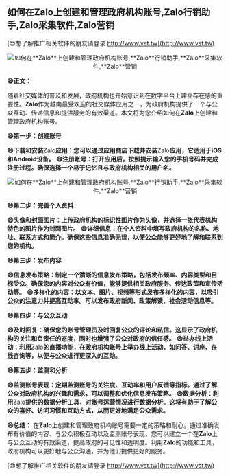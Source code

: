 ## **如何在**Zalo**上创建和管理政府机构账号,**Zalo**行销助手,**Zalo**采集软件,**Zalo**营销**

[😍想了解推广相关软件的朋友请登录 http://www.vst.tw](http://www.vst.tw)

 <center><img src="https://vst.tw/MP4/tuiguang/png/0.png" alt="如何在**Zalo**上创建和管理政府机构账号,**Zalo**行销助手,**Zalo**采集软件,**Zalo**营销"></center>

**😄正文：**

随着社交媒体的普及和发展，政府机构也开始意识到在数字平台上建立存在感的重要性。**Zalo**作为越南最受欢迎的社交媒体应用之一，为政府机构提供了一个与公众互动、传递信息和提供服务的有效渠道。本文将为您介绍如何在**Zalo**上创建和管理政府机构账号。

**😄第一步：创建账号**

**😄下载和安装**Zalo**应用：您可以通过应用商店下载并安装**Zalo**应用，它适用于iOS和Android设备。**
**😄注册账号：打开应用后，按照提示输入您的手机号码并完成注册过程。确保选择一个易于记忆且与政府机构相关的用户名。**

 <center><img src="https://vst.tw/MP4/tuiguang/png/6.png" alt="如何在**Zalo**上创建和管理政府机构账号,**Zalo**行销助手,**Zalo**采集软件,**Zalo**营销"></center>

**😄第二步：完善个人资料**

**😄头像和封面图片：上传政府机构的标识性图片作为头像，并选择一张代表机构特色的图片作为封面图片。**
**😄详细信息：在个人资料中填写政府机构的名称、地址、联系方式和简介。确保这些信息准确无误，以便公众能够更好地了解和联系到您的机构。**

**😄第三步：发布内容**

**😄信息发布策略：制定一个清晰的信息发布策略，包括发布频率、内容类型和目标受众。确保您的内容对公众有价值，能够提供相关政府服务、传达政策和宣传活动等。**
**😄多样化的内容：以文本、图片、视频等形式发布多样化的内容，以吸引公众的注意力并提高互动率。可以发布政府新闻、政策解读、社会活动信息等。**

**😄第四步：与公众互动**

**😄及时回复：确保您的账号管理员及时回复公众的评论和私信。这显示了政府机构的关注和负责任的态度，同时也增强了公众对政府的信任感。**
**😄举办线上活动：利用**Zalo**的直播功能，在政府机构账号上举办线上活动，如问答、讲座、在线咨询等，以便与公众进行更深入的互动。**

**😄第五步：监测和分析**

**😄监测账号表现：定期监测账号的关注度、互动率和用户反馈等指标。通过了解公众对政府机构的兴趣和需求，可以调整和优化信息发布策略。**
**😄数据分析：利用**Zalo**提供的数据分析工具，对账号运营情况进行数据分析。这将有助于了解公众的喜好、访问习惯和互动方式，从而更好地满足公众需求。**

**😄总结：**
在**Zalo**上创建和管理政府机构账号需要一定的策略和耐心。通过准确发布有价值的内容、与公众积极互动以及监测账号表现，您可以建立一个在**Zalo**上与公众互动的有效渠道，提高政府的可见性和透明度。利用**Zalo**的功能和工具，政府机构可以更好地与公众沟通，并为他们提供更好的服务。

[😍想了解推广相关软件的朋友请登录 http://www.vst.tw](http://www.vst.tw)



